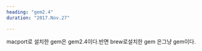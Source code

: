 ```yaml
---
heading: "gem2.4"
duration: "2017.Nov.27"

---
```


macport로 설치한  gem은   gem2.4이다.반면 brew로설치한 gem  은그냥   gem이다.
